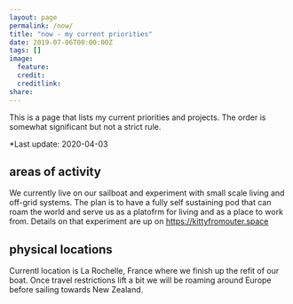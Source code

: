 ```yaml
---
layout: page
permalink: /now/
title: "now - my current priorities"
date: 2019-07-06T00:00:00Z
tags: []
image:
  feature: 
  credit: 
  creditlink: 
share: 
---
```


This is a page that lists my current priorities and projects. The order
is somewhat significant but not a strict rule. 

*Last update: 2020-04-03


areas of activity
-----------------

We currently live on our sailboat and experiment with small scale living and
off-grid systems. The plan is to have a fully self sustaining pod that can roam
the world and serve us as a platofrm for living and as a place to work from.
Details on that experiment are up on https://kittyfromouter.space

physical locations
------------------

Currentl location is La Rochelle, France where we finish up the refit of our
boat. Once travel restrictions lift a bit we will be roaming around Europe
before sailing towards New Zealand.

